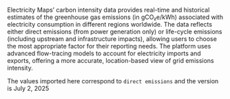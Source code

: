 Electricity Maps’ carbon intensity data provides real-time and historical estimates of the greenhouse gas emissions (in gCO₂e/kWh) associated with electricity consumption in different regions worldwide. The data reflects either direct emissions (from power generation only) or life-cycle emissions (including upstream and infrastructure impacts), allowing users to choose the most appropriate factor for their reporting needs. The platform uses advanced flow-tracing models to account for electricity imports and exports, offering a more accurate, location-based view of grid emissions intensity.

The values imported here correspond to `direct emissions` and the version is July 2, 2025